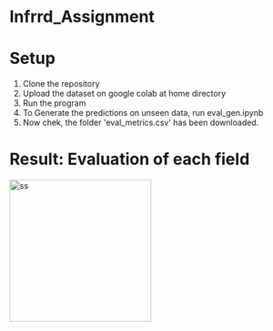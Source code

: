# Infrrd_Assignment

# Setup
1. Clone the repository
2. Upload the dataset on google colab at home directory
3. Run the program
4. To Generate the predictions on unseen data, run eval_gen.ipynb
5. Now chek, the folder 'eval_metrics.csv' has been downloaded.

# Result: Evaluation of each field

<img width="249" alt="ss" src="https://github.com/2000shivam659/Infrrd_Assignment/assets/76156804/57ab74f8-b8ef-4f29-ae7f-4e8b5072d621">

